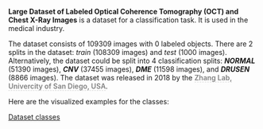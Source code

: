 **Large Dataset of Labeled Optical Coherence Tomography (OCT) and Chest X-Ray Images** is a dataset for a classification task. It is used in the medical industry. 

The dataset consists of 109309 images with 0 labeled objects. There are 2 splits in the dataset: *train* (108309 images) and *test* (1000 images). Alternatively, the dataset could be split into 4 classification splits: ***NORMAL*** (51390 images), ***CNV*** (37455 images), ***DME*** (11598 images), and ***DRUSEN*** (8866 images). The dataset was released in 2018 by the <span style="font-weight: 600; color: grey; border-bottom: 1px dashed #d3d3d3;">Zhang Lab, Univercity of San Diego, USA</span>.

Here are the visualized examples for the classes:

[Dataset classes](https://github.com/dataset-ninja/zhang-lab-data-oct/raw/main/visualizations/classes_preview.webm)
